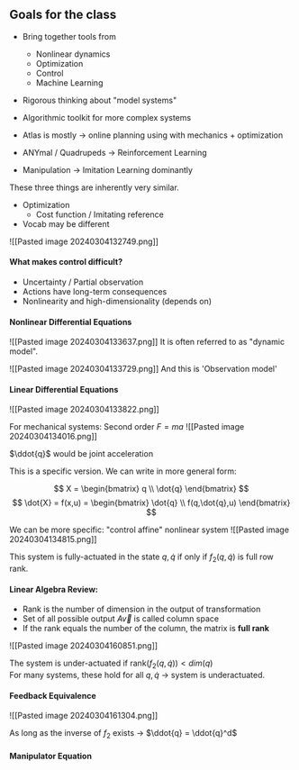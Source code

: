 ## Goals for the class
- Bring together tools from
	- Nonlinear dynamics
	- Optimization
	- Control
	- Machine Learning
- Rigorous thinking about "model systems"
- Algorithmic toolkit for more complex systems

- Atlas is mostly -> online planning using with mechanics + optimization
- ANYmal / Quadrupeds → Reinforcement Learning
- Manipulation → Imitation Learning dominantly

These three things are inherently very similar.
- Optimization
	- Cost function / Imitating reference
- Vocab may be different

![[Pasted image 20240304132749.png]]

#### What makes control difficult?
- Uncertainty / Partial observation
- Actions have long-term consequences
- Nonlinearity and high-dimensionality (depends on)

#### Nonlinear Differential Equations
![[Pasted image 20240304133637.png]]
It is often referred to as "dynamic model".

![[Pasted image 20240304133729.png]]
And this is 'Observation model'

#### Linear Differential Equations
![[Pasted image 20240304133822.png]]


For mechanical systems:
Second order $F = ma$
![[Pasted image 20240304134016.png]]

$\ddot{q}$ would be joint acceleration

This is a specific version. We can write in more general form:

$$
X = 
\begin{bmatrix}
q \\ 
\dot{q}
\end{bmatrix}
$$
$$
\dot{X} = f(x,u) = 
\begin{bmatrix}
\dot{q} \\
f(q,\dot{q},u)
\end{bmatrix}
$$

We can be more specific: "control affine" nonlinear system
![[Pasted image 20240304134815.png]]

This system is fully-actuated in the state $q, \dot{q}$ if only if $f_2(q,\dot{q})$ is full row rank.

#### Linear Algebra Review: 
- Rank is the number of dimension in the output of transformation
- Set of all possible output $A\vec{v}$ is called column space
- If the rank equals the number of the column, the matrix is **full rank**

![[Pasted image 20240304160851.png]]

The system is under-actuated if rank($f_2(q,\dot{q})) < dim(q)$  
For many systems, these hold for all $q,  \dot{q}$ -> system is underactuated.

#### Feedback Equivalence
![[Pasted image 20240304161304.png]]

As long as the inverse of $f_2$ exists → $\ddot{q} = \ddot{q}^d$ 

#### Manipulator Equation